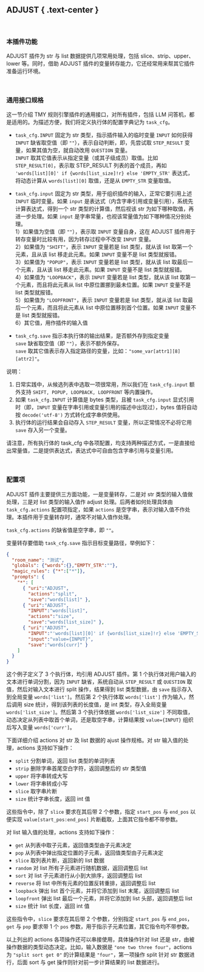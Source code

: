 ADJUST { .text-center }
-------

&nbsp;

### 本插件功能

ADJUST 插件为 str 与 list 数据提供几项常用处理，包括 slice、strip、upper、lower 等。同时，借助 ADJUST 插件的变量转存能力，它还经常用来帮其它插件准备运行环境。 

&nbsp;

### 通用接口规格

这一节介绍 TMY 规则引擎插件的通用接口，对所有插件，包括 LLM 问答机，都是适用的。为描述方便，我们将定义执行体的配置字典记为 `task_cfg`。

- `task_cfg.INPUT` 固定为 str 类型，指示插件输入的临时变量 `INPUT` 如何获得  
  `INPUT` 缺省取空值（即 `""`），表示自动判断，即，先尝试取 `STEP_RESULT` 变量，如果其值为空，就自动改用 `QUESTION` 变量。  
  `INPUT` 取其它值表示从指定变量（或其子级成员）取值。比如 `STEP_RESULT[0]`，表示取 STEP_RESULT 列表的首个成员，再如 `'words[list][0]' if {words[list_size]!r} else 'EMPTY_STR'` 表达式，将动态计算从 `words[list][0]` 取值，还是从 `EMPTY_STR` 变量取值。

- `task_cfg.input` 固定为 str 类型，用于组织插件的输入，正常它要引用上述 `INPUT` 临时变量。如果 `input` 是表达式（内含字串引用或变量引用），系统先计算表达式，得到一个 str 类型的计算值，然后视该 str 为如下哪种取值，再进一步处理。如果 `input` 是字串常量，也视该常量值为如下哪种情况分别处理。  
  1）如果值为空值（即 `""`），表示取 `INPUT` 变量自身，这在 ADJUST 插件用于转存变量时比较有用，因为转存过程中不改变 `INPUT` 变量。  
  2）如果值为 `"SHIFT"`，表示 `INPUT` 变量若是 list 类型，就从该 list 取第一个元素，且从该 list 移走此元素。如果 `INPUT` 变量不是 list 类型就报错。  
  3）如果值为 `"POPUP"`，表示 `INPUT` 变量若是 list 类型，就从该 list 取最后一个元素，且从该 list 移走此元素。如果 `INPUT` 变量不是 list 类型就报错。  
  4）如果值为 `"LOOPBACK"`，表示 `INPUT` 变量若是 list 类型，就从该 list 取第一个元素，而且将此元素从 list 中原位置挪到最未位置。如果 `INPUT` 变量不是 list 类型就报错。  
  5）如果值为 `"LOOPFRONT"`，表示 `INPUT` 变量若是 list 类型，就从该 list 取最后一个元素，而且将此元素从 list 中原位置移到首个位置。如果 `INPUT` 变量不是 list 类型就报错。  
  6）其它值，用作插件的输入值

- `task_cfg.save` 指示本执行体的输出结果，是否额外存到指定变量  
  `save` 缺省取空值（即 `""`），表示不额外保存。  
  `save` 取其它值表示存入指定路径的变量，比如：`"some_var[attr1][8][attr2]"`。

说明：

1. 日常实践中，从候选列表中选取一项很常用，所以我们在 `task_cfg.input` 额外支持 `SHIFT, POPUP, LOOPBACK, LOOPFRONT` 等内置操作。
2. 如果 `task_cfg.INPUT` 计算值是 bytes 类型，且被 `task_cfg.input` 显式引用时（即，`INPUT` 变量在字串引用或变量引用的描述中出现过），bytes 值将自动按 `decode('utf-8')` 方式转化成字串供使用。
3. 执行体的运行结果会自动存入 `STEP_RESULT` 变量，所以正常情况不必将它用 `save` 存入另一个变量。

请注意，所有执行体的 task_cfg 中各项配置，均支持两种描述方式，一是直接给出常量值，二是提供表达式，表达式中可自由包含字串引用与变量引用。

&nbsp;

### 配置项

ADJUST 插件主要提供三方面功能，一是变量转存，二是对 str 类型的输入值做处理，三是对 list 类型的输入值作 adjust 处理。后两者如何处理具体由 `task_cfg.actions` 配置项指定，如果 `actions` 是空字串，表示对输入值不作处理。本插件用于变量转存时，通常不对输入值作处理。

`task_cfg.actions` 的缺省值是空字串，即 `""`。

变量转存要借助 `task_cfg.save` 指示目标变量路径，举例如下：

``` json
{
  "room_name": "测试",
  "globals": {"words":{},"EMPTY_STR":""},
  "magic_rules": {"*":["*"]},
  "prompts": {
    "*": [
      { "uri":"ADJUST",
        "actions":"split",
        "save":"words[list]" },
      { "uri":"ADJUST",
        "INPUT":"words[list]",
        "actions":"size",
        "save":"words[list_size]" },
      { "uri":"ADJUST",
        "INPUT":"'words[list][0]' if {words[list_size]!r} else 'EMPTY_STR'",
        "input":"value={INPUT}",
        "save":"words[curr]" }
    ]
  }
}
```

这个例子定义了 3 个执行体，均引用 ADJUST 插件。第 1 个执行体对用户输入的文本进行单词分割，因为 `INPUT` 缺省，系统自动从 `STEP_RESULT` 或 `QUESTION` 取值，然后对输入文本进行 split 操作，结果得到 list 类型数据，由 `save` 指示存入到全局变量 `words['list']`。然后第 2 个执行体取 `words['list']` 作为输入，然后调用 size 统计，得到该列表的长度值，是 int 类型，存入全局变量 `words['list_size']`。然后第 3 个执行体依据 `words['list_size']` 不同取值，动态决定从列表中取首个单词，还是取空字串，计算结果按 `value={INPUT}` 组织后写入变量 `words['curr']`。

下面详细介绍 actions 对 str 及 list 数据的 ajust 操作规格。对 str 输入值的处理，actions 支持如下操作：

- `split` 分割单词，返回 list 类型的单词列表
- `strip` 删除字串首尾空白字符，返回调整后的 str 类型值
- `upper` 将字串转成大写
- `lower` 将字串转成小写
- `slice` 取字串片断
- `size` 统计字串长度，返回 int 值

这些指令中，除了 `slice` 要求在其后带 2 个参数，指定 `start_pos` 与 `end_pos` 以便实现 `value[start_pos:end_pos]` 片断截取，上面其它指令都不带参数。

对 list 输入值的处理，actions 支持如下操作：

- `get` 从列表中取子元素，返回值类型由子元素决定
- `pop` 从列表中弹出指定位置的子元素，返回值类型由子元素决定
- `slice` 取列表片断，返回新的 list 数据
- `random` 对 list 所有子元素进行随机数据，返回调整后 list
- `sort` 对 list 子元素进行从小到大排序，返回调整后 list
- `reverse` 将 list 中所有元素的位置反转重排，返回调整后 list
- `loopback` 弹出 list 首个元素，并将它添加到 list 末尾，返回调整后 list
- `loopfront` 弹出 list 最后一个元素，并将它添加到 list 头部，返回调整后 list
- `size` 统计 list 长度，返回 int 值

这些指令中，`slice` 要求在其后带 2 个参数，分别指定 `start_pos` 与 `end_pos`，`get` 与 `pop` 要求带 1 个 `pos` 参数，用于指示子元素位置，其它指令均不带参数。

以上列出的 actions 各项操作还可以串接使用，具体操作针对 list 还是 str，由被操作数据的类型动态决定。比如，输入数据是 `"one two three four"`，actions 为 `"split sort get 0"` 的计算结果是 `"four"`，第一项操作 split 针对 str 数据进行，后面 sort 与 get 操作则针对前一步计算结果的 list 数据进行。
